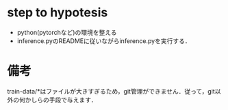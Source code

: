 # step to hypotesis
- python(pytorchなど)の環境を整える
- inference.pyのREADMEに従いながらinference.pyを実行する．

# 備考
train-data/*はファイルが大きすぎるため，git管理ができません．従って，git以外の何かしらの手段で与えます．